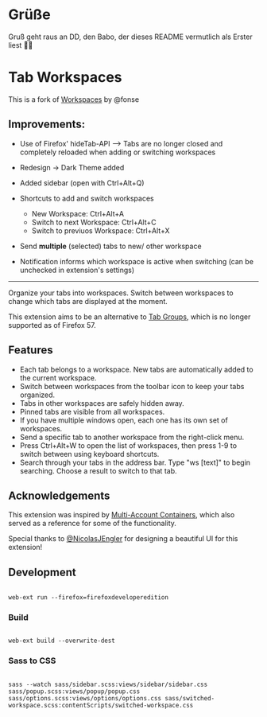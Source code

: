 # Grüße

Gruß geht raus an DD, den Babo, der dieses README vermutlich als Erster liest 👋🏼

# Tab Workspaces

This is a fork of [Workspaces](https://addons.mozilla.org/de/firefox/addon/tab-workspaces/) by @fonse

## Improvements:

 - Use of Firefox' hideTab-API --> Tabs are no longer closed and completely reloaded when adding or switching workspaces
 - Redesign -> Dark Theme added
 - Added sidebar (open with Ctrl+Alt+Q)
 - Shortcuts to add and switch workspaces

    - New Workspace: Ctrl+Alt+A
    - Switch to next Workspace: Ctrl+Alt+C
    - Switch to previuos Workspace: Ctrl+Alt+X

 - Send **multiple** (selected) tabs to new/ other workspace
 - Notification informs which workspace is active when switching (can be unchecked in extension's settings)

_______________________________________
Organize your tabs into workspaces. Switch between workspaces to change which tabs are displayed at the moment.

This extension aims to be an alternative to [Tab Groups](https://addons.mozilla.org/en-US/firefox/addon/tab-groups-panorama/), which is no longer supported as of Firefox 57.

## Features

 - Each tab belongs to a workspace. New tabs are automatically added to the current workspace.
 - Switch between workspaces from the toolbar icon to keep your tabs organized.
 - Tabs in other workspaces are safely hidden away.
 - Pinned tabs are visible from all workspaces.
 - If you have multiple windows open, each one has its own set of workspaces.
 - Send a specific tab to another workspace from the right-click menu.
 - Press Ctrl+Alt+W to open the list of workspaces, then press 1-9 to switch between using keyboard shortcuts.
 - Search through your tabs in the address bar. Type "ws [text]" to begin searching. Choose a result to switch to that tab.

## Acknowledgements

This extension was inspired by [Multi-Account Containers](https://addons.mozilla.org/en-US/firefox/addon/multi-account-containers/), which also served as a reference for some of the functionality.

Special thanks to [@NicolasJEngler](http://nicolasjengler.com.ar/) for designing a beautiful UI for this extension!

## Development

``` 

web-ext run --firefox=firefoxdeveloperedition
```

### Build

``` 

web-ext build --overwrite-dest
```

### Sass to CSS

``` 

sass --watch sass/sidebar.scss:views/sidebar/sidebar.css sass/popup.scss:views/popup/popup.css sass/options.scss:views/options/options.css sass/switched-workspace.scss:contentScripts/switched-workspace.css
```

